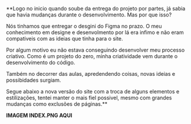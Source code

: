 **Logo no inicio quando soube da entrega do projeto por partes, já sabia que havia mudanças durante o desenvolvimento. Mas por que isso?

Nós tinhamos que entregar o desgini do Figma no prazo. O meu conhecimento em designe e desenvolmento por lá era infimo e não eram compativeis com as ideias que tinha para o site.

Por algum motivo eu não estava conseguindo desenvolver meu processo criativo. Como é um projeto do zero, minha criatividade vem durante o desenvolvimento do código.

Também no decorrer das aulas, apredendendo coisas, novas ideias e possibidades surgiam.

Segue abaixo a nova versão do site com a troca de alguns elementos e estilizações, tentei manter o mais fiel possivel, mesmo com grandes mudanças como exclusões de páginas.**

**IMAGEM INDEX.PNG AQUI**
